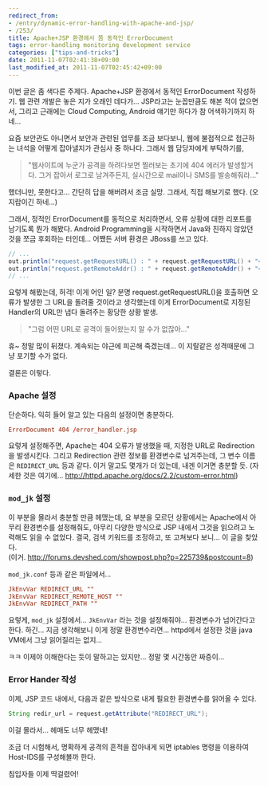 ```yaml
---
redirect_from:
- /entry/dynamic-error-handling-with-apache-and-jsp/
- /253/
title: Apache+JSP 환경에서 쫌 동적인 ErrorDocument
tags: error-handling monitoring development service
categories: ["tips-and-tricks"]
date: 2011-11-07T02:41:38+09:00
last_modified_at: 2011-11-07T02:45:42+09:00
---
```

이번 글은 좀 색다른 주제다. Apache+JSP 환경에서 동적인 ErrorDocument
작성하기. 웹 관련 개발은 놓은 지가 오래인 데다가... JSP라고는 눈꼽만큼도
해본 적이 없으면서, 그리고 근래에는 Cloud Computing, Android 얘기만
하다가 참 어색하기까지 하네...

요즘 보안관도 아니면서 보안과 관련된 업무를 조금 보다보니, 웹에
불접적으로 접근하는 녀석을 어떻게 잡아낼지가 관심사 중 하나다. 그래서
웹 담당자에게 부탁하기를,

> "웹사이트에 누군가 공격을 하려다보면 찔러보는 초기에 404 에러가
> 발생할거다. 그거 잡아서 로그로 남겨주든지, 실시간으로 mail이나
> SMS를 발송해줘라..."

했더니만, 못한다고... 간단히 답을 해버려서 조금 실망. 그래서, 직접
해보기로 했다. (오지랍이긴 하네...)

그래서, 정적인 ErrorDocument를 동적으로 처리하면서, 오류 상황에 대한
리포트를 남기도록 뭔가 해봤다. Android Programming을 시작하면서 Java와
친하지 않았던 것을 쪼금 후회하는 터인데... 어쨌든 서버 환경은 JBoss를
쓰고 있다.

```java
// ...
out.println("request.getRequestURL() : " + request.getRequestURL() + "<br/>");
out.println("request.getRemoteAddr() : " + request.getRemoteAddr() + "<br/>");
// ...
```

요렇게 해봤는데, 허걱! 이게 어인 일? 분명 request.getRequestURL()을
호출하면 오류가 발생한 그 URL을 돌려줄 것이라고 생각했는데 이게
ErrorDocument로 지정된 Handler의 URL만 냅다 돌려주는 황당한 상황 발생.

> "그럼 어떤 URL로 공격이 들어왔는지 알 수가 없잖아..."

휴~ 정말 많이 뒤졌다. 계속되는 야근에 피곤해 죽겠는데... 이 지랄같은
성격때문에 그냥 포기할 수가 없다.

결론은 이렇다.

### Apache 설정

단순하다. 익히 들어 알고 있는 다음의 설정이면 충분하다.

```conf
ErrorDocument 404 /error_handler.jsp
```

요렇게 설정해주면, Apache는 404 오류가 발생했을 때, 지정한 URL로
Redirection을 발생시킨다. 그리고 Redirection 관련 정보를 환경변수로
넘겨주는데, 그 변수 이름은 `REDIRECT_URL` 등과 같다. 이거 말고도 몇개가
더 있는데, 내겐 이거면 충분할 듯.  (자세한 것은 여기에...
<http://httpd.apache.org/docs/2.2/custom-error.html>)

### `mod_jk` 설정

이 부분을 몰라서 충분할 만큼 헤맸는데, 요 부분을 모르던 상황에서는
Apache에서 아무리 환경변수를 설정해줘도, 아무리 다양한 방식으로 JSP
내에서 그것을 읽으려고 노력해도 읽을 수 없었다. 결국, 검색 키워드를
조정하고, 또 고쳐보다 보니... 이 글을 찾았다.  
(이거. <http://forums.devshed.com/showpost.php?p=225739&postcount=8>)

`mod_jk.conf` 등과 같은 파일에서...

```conf
JkEnvVar REDIRECT_URL ""
JkEnvVar REDIRECT_REMOTE_HOST ""
JkEnvVar REDIRECT_PATH ""
```

요렇게, `mod_jk` 설정에서... `JkEnvVar` 라는 것을 설정해줘야...
환경변수가 넘어간다고 한다. 하긴... 지금 생각해보니 이게 정말
환경변수라면... httpd에서 설정한 것을 java VM에서 그냥 읽어질리는
없지...

ㅋㅋ 이제야 이해한다는 듯이 말하고는 있지만... 정말 몇 시간동안 짜증이...

### Error Hander 작성

이제, JSP 코드 내에서, 다음과 같은 방식으로 내게 필요한 환경변수를
읽어올 수 있다.

```java
String redir_url = request.getAttribute("REDIRECT_URL");
```

이걸 몰라서... 헤매도 너무 헤맸네!

조금 더 시험해서, 명확하게 공격의 흔적을 잡아내게 되면 iptables 명령을
이용하여 Host-IDS를 구성해볼까 한다.

침입자들 이제 딱걸렸어!

